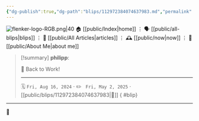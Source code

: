 ```yaml
---
{"dg-publish":true,"dg-path":"blips/112972384074637983.md","permalink":"/blips/112972384074637983/","title":"philipp on mastodon @ 2024-08-16"}
---
```



<div class="transclusion internal-embed is-loaded"><div class="markdown-embed">




![flenker-logo-RGB.png|40](/img/user/attachments/flenker-logo-RGB.png)
🏠 [[public/Index\|home]]  ⋮ 🗣️ [[public/all-blips\|blips]] ⋮  📝 [[public/All Articles\|articles]]  ⋮ 🕰️ [[public/now\|now]] ⋮ 🪪 [[public/About Me\|about me]]


</div></div>


> [!summary] **philipp**:
>
> 👔 Back to Work!
> - - -
>
> 🗓️ <code>Fri, Aug 16, 2024</code>  · ✏️ <code> Fri, May 2, 2025</code>  · [[public/blips/112972384074637983\|🔗]]
{ #blip}


- - -

 👾
